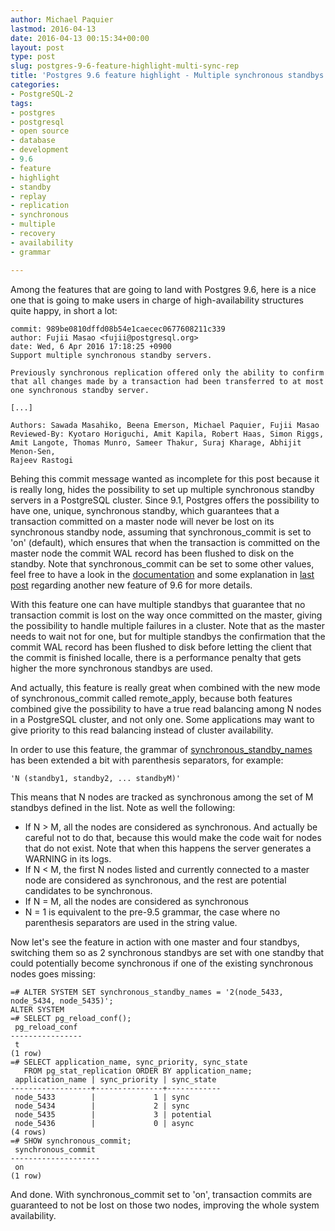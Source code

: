 ```yaml
---
author: Michael Paquier
lastmod: 2016-04-13
date: 2016-04-13 00:15:34+00:00
layout: post
type: post
slug: postgres-9-6-feature-highlight-multi-sync-rep
title: 'Postgres 9.6 feature highlight - Multiple synchronous standbys'
categories:
- PostgreSQL-2
tags:
- postgres
- postgresql
- open source
- database
- development
- 9.6
- feature
- highlight
- standby
- replay
- replication
- synchronous
- multiple
- recovery
- availability
- grammar

---
```


Among the features that are going to land with Postgres 9.6, here is a nice
one that is going to make users in charge of high-availability structures
quite happy, in short a lot:

    commit: 989be0810dffd08b54e1caecec0677608211c339
    author: Fujii Masao <fujii@postgresql.org>
    date: Wed, 6 Apr 2016 17:18:25 +0900
    Support multiple synchronous standby servers.

    Previously synchronous replication offered only the ability to confirm
    that all changes made by a transaction had been transferred to at most
    one synchronous standby server.

    [...]

    Authors: Sawada Masahiko, Beena Emerson, Michael Paquier, Fujii Masao
    Reviewed-By: Kyotaro Horiguchi, Amit Kapila, Robert Haas, Simon Riggs,
    Amit Langote, Thomas Munro, Sameer Thakur, Suraj Kharage, Abhijit Menon-Sen,
    Rajeev Rastogi

Behing this commit message wanted as incomplete for this post because it is
really long, hides the possibility to set up multiple synchronous standby
servers in a PostgreSQL cluster. Since 9.1, Postgres offers the possibility
to have one, unique, synchronous standby, which guarantees that a transaction
committed on a master node will never be lost on its synchronous standby node,
assuming that synchronous\_commit is set to 'on' (default), which ensures that
when the transaction is committed on the master node the commit WAL record
has been flushed to disk on the standby. Note that synchronous\_commit can be
set to some other values, feel free to have a look in the [documentation](http://www.postgresql.org/docs/devel/static/runtime-config-wal.html#GUC-SYNCHRONOUS-COMMIT)
and some explanation in [last post](/postgresql-2/postgres-9-6-feature-highlight-remote-apply/)
regarding another new feature of 9.6 for more details.

With this feature one can have multiple standbys that guarantee that no
transaction commit is lost on the way once committed on the master, giving
the possibility to handle multiple failures in a cluster. Note that as the
master needs to wait not for one, but for multiple standbys the confirmation
that the commit WAL record has been flushed to disk before letting the client
that the commit is finished localle, there is a performance penalty that
gets higher the more synchronous standbys are used.

And actually, this feature is really great when combined with the new
mode of synchronous\_commit called remote\_apply, because both features
combined give the possibility to have a true read balancing among N nodes
in a PostgreSQL cluster, and not only one. Some applications may want to
give priority to this read balancing instead of cluster availability.

In order to use this feature, the grammar of [synchronous\_standby\_names](http://www.postgresql.org/docs/devel/static/runtime-config-replication.html#GUC-SYNCHRONOUS-STANDBY-NAMES)
has been extended a bit with parenthesis separators, for example:

    'N (standby1, standby2, ... standbyM)'

This means that N nodes are tracked as synchronous among the set of M
standbys defined in the list. Note as well the following:

  * If N > M, all the nodes are considered as synchronous. And actually
  be careful not to do that, because this would make the code wait for
  nodes that do not exist. Note that when this happens the server generates
  a WARNING in its logs.
  * If N < M, the first N nodes listed and currently connected to a master
  node are considered as synchronous, and the rest are potential candidates
  to be synchronous.
  * If N = M, all the nodes are considered as synchronous
  * N = 1 is equivalent to the pre-9.5 grammar, the case where no parenthesis
  separators are used in the string value.

Now let's see the feature in action with one master and four standbys,
switching them so as 2 synchronous standbys are set with one standby that
could potentially become synchronous if one of the existing synchronous
nodes goes missing:

    =# ALTER SYSTEM SET synchronous_standby_names = '2(node_5433, node_5434, node_5435)';
    ALTER SYSTEM
    =# SELECT pg_reload_conf();
     pg_reload_conf
    ----------------
     t
    (1 row)
	=# SELECT application_name, sync_priority, sync_state
       FROM pg_stat_replication ORDER BY application_name;
     application_name | sync_priority | sync_state
    ------------------+---------------+------------
     node_5433        |             1 | sync
     node_5434        |             2 | sync
     node_5435        |             3 | potential
     node_5436        |             0 | async
	(4 rows)
    =# SHOW synchronous_commit;
     synchronous_commit
    --------------------
     on
    (1 row)

And done. With synchronous\_commit set to 'on', transaction commits are
guaranteed to not be lost on those two nodes, improving the whole system
availability.
